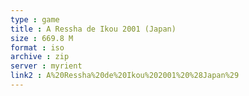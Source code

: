 ```yaml
---
type : game
title : A Ressha de Ikou 2001 (Japan)
size : 669.8 M
format : iso
archive : zip
server : myrient
link2 : A%20Ressha%20de%20Ikou%202001%20%28Japan%29
---
```

